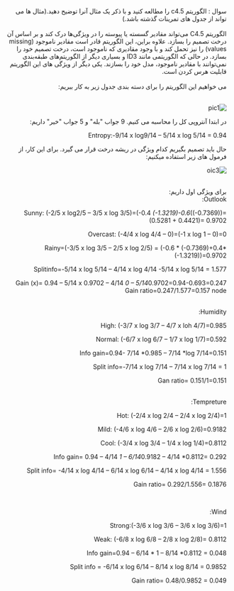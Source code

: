 <div dir="rtl">
سوال : الگوریتم c4.5 را مطالعه کنید و با ذکر یک مثال آنرا توضیح دهید.(مثال ها می تواند از جدول های تمرینات گذشته باشد.)
</div>
<br/>
<div dir="rtl">
الگوریتم C4.5 می‌تواند مقادیر گسسته یا پیوسته را در ویژگی‌ها درک کند و بر اساس آن درخت تصمیم را بسازد.
علاوه براین، این الگوریتم قادر است مقادیر ناموجود  (missing values) را نیز تحمل کند و با وجود مقادیری که ناموجود است، درخت تصمیم خود را بسازد. در حالی که الگوریتمی مانند ID3 و بسیاری دیگر از الگوریتم‌های طبقه‌بندی نمی‌توانند با مقادیر ناموجود، مدل خود را بسازند.
یکی دیگر از ویژگی های این الگوریتم قابلیت هرس کردن است.
<div/>
<br/>
<div dir="rtl">  
می خواهیم این الگوریتم را برای دسته بندی جدول زیر به کار ببریم:
<div/>
<br/>
  
![pic1](https://github.com/semnan-university-ai/machine-learning-class/blob/main/excersiecs/Homayontoosy/21/1.jpg)


<div dir="rtl">
در ابتدا آنتروپی کل را محاسبه می کنیم. 9 جواب "بله" و 5 جواب "خیر" داریم:

Entropy:-9/14 x log9/14 – 5/14 x log 5/14 = 0.94
  
حال باید تصمیم بگیریم کدام ویژگی در ریشه درخت قرار می گیرد. برای این کار، از فرمول های زیر استفاده میکنیم:
<div/>

![oic3](https://github.com/semnan-university-ai/machine-learning-class/blob/main/excersiecs/Homayontoosy/21/3.jpg)  

<br/>
<div dir="rtl">
برای ویژگی اول داریم:
<div/>  
<div dir="rtl">
Outlook:

Sunny: (-2/5 x log2/5 – 3/5 x log 3/5)=(-0.4 *(-1.3219)-0.6*((-0.7369))= (0.5281 + 0.4421)= 0.9702

Overcast: (-4/4 x log 4/4 – 0)=(-1 x log 1 – 0)=0

Rainy=(-3/5 x log 3/5 – 2/5 x log 2/5) = (-0.6 * (-0.7369)+0.4*(-1.3219))=0.9702

Splitinfo=-5/14 x log 5/14 – 4/14 x log 4/14 -5/14  x log 5/14 = 1.577

Gain (x)= 0.94 – 5/14 x 0.9702 – 4/14 *0 – 5/14*0.9702=0.94-0.693=0.247
Gain ratio=0.247/1.577=0.157      node
<div/>  
<br/>
<div dir="rtl">
Humidity:

High: (-3/7 x log 3/7 – 4/7 x loh 4/7)=0.985

Normal: (-6/7 x log 6/7 – 1/7 x log 1/7)=0.592

Info gain=0.94- 7/14 *0.985 – 7/14 *log 7/14=0.151

Split info=-7/14 x log 7/14 – 7/14 x log 7/14 = 1

Gan ratio= 0.151/1=0.151
<div/>  
<br/>
<div dir="rtl">
Tempreture:
  
Hot: (-2/4 x log 2/4 – 2/4 x log 2/4)=1

Mild: (-4/6 x log 4/6 – 2/6 x log 2/6)=0.9182

Cool: (-3/4 x log 3/4 – 1/4 x log 1/4)=0.8112

Info gain= 0.94 – 4/14 *1 – 6/14*0.9182 – 4/14 *0.8112= 0.292

Split info= -4/14 x log 4/14 – 6/14 x log 6/14 – 4/14 x log 4/14 = 1.556

Gain ratio= 0.292/1.556= 0.1876 
<div/>
<br/>

<div dir="rtl">

Wind:

Strong:(-3/6 x log 3/6 – 3/6 x log 3/6)=1

Weak: (-6/8 x log 6/8 – 2/8 x log 2/8)= 0.8112

Info gain=0.94 – 6/14 * 1 – 8/14 *0.8112 = 0.048

Split info = -6/14 x log 6/14 – 8/14 x log 8/14 = 0.9852

Gain ratio= 0.48/0.9852 = 0.049
<div/>
  
